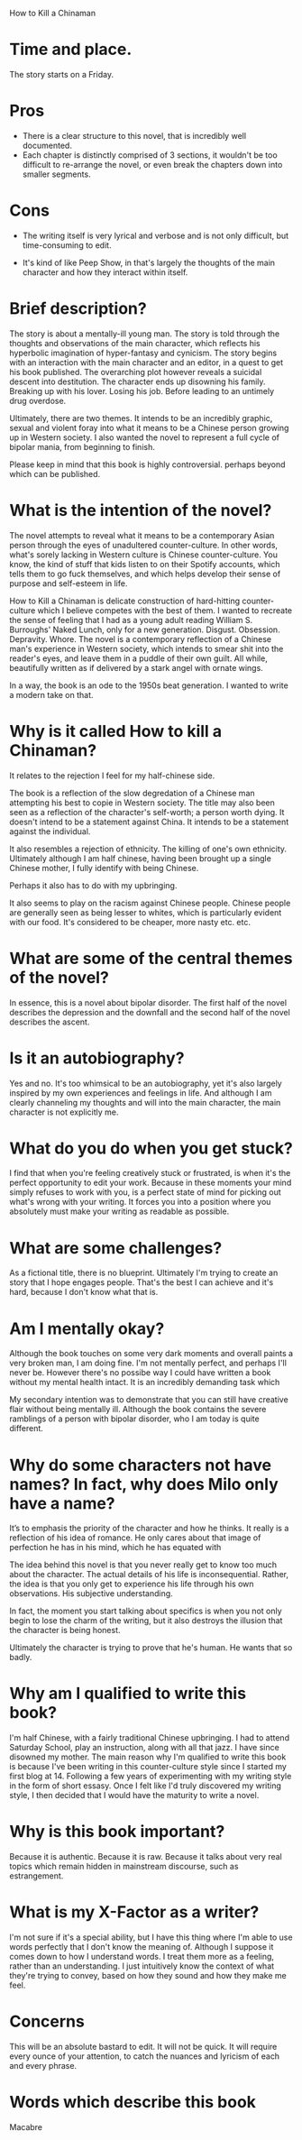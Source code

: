 How to Kill a Chinaman

# Time and place.

The story starts on a Friday.

# Pros
- There is a clear structure to this novel, that is incredibly well documented.
- Each chapter is distinctly comprised of 3 sections, it wouldn't be too difficult to re-arrange the novel, or even break the chapters down into smaller segments.

# Cons

- The writing itself is very lyrical and verbose and is not only difficult, but time-consuming to edit.

- It's kind of like Peep Show, in that's largely the thoughts of the main character and how they interact within itself.

# Brief description?

The story is about a mentally-ill young man. The story is told through the thoughts and observations of the main character, which reflects his hyperbolic imagination of hyper-fantasy and cynicism. The story begins with an interaction with the main character and an editor, in a quest to get his book published. The overarching plot however reveals a suicidal descent into destitution. The character ends up disowning his family. Breaking up with his lover. Losing his job. Before leading to an untimely drug overdose.

Ultimately, there are two themes. It intends to be an incredibly graphic, sexual and violent foray into what it means to be a Chinese person growing up in Western society. I also wanted the novel to represent a full cycle of bipolar mania, from beginning to finish.

Please keep in mind that this book is highly controversial.
perhaps beyond which can be published.

<!--
The story is told through the thoughts and observations of the main character, who is never truly revealed. The only character with a name is his love interest, Milo. Only a fraction of his thoughts actually describe what is taking place in each scene, both in terms of what he is feeling as well as what is actually happening. Instead, a vast majority of his commentary paints a broken fantasy land of extreme hyperbolic tension and crushing cynicism. It is an incredibly graphic, sexual and violent foray into what it means to be an Asian person growing up in Western society. -->

# What is the intention of the novel?

The novel attempts to reveal what it means to be a contemporary Asian person through the eyes of unadultered counter-culture. In other words, what's sorely lacking in Western culture is Chinese counter-culture. You know, the kind of stuff that kids listen to on their Spotify accounts, which tells them to go fuck themselves, and which helps develop their sense of purpose and self-esteem in life.

How to Kill a Chinaman is delicate construction of hard-hitting counter-culture which I believe competes with the best of them. I wanted to recreate the sense of feeling that I had as a young adult reading William S. Burroughs' Naked Lunch, only for a new generation. Disgust. Obsession. Depravity. Whore. The novel is a contemporary reflection of a Chinese man's experience in Western society, which intends to smear shit into the reader's eyes, and leave them in a puddle of their own guilt. All while, beautifully written as if delivered by a stark angel with ornate wings.

In a way, the book is an ode to the 1950s beat generation. I wanted to write a modern take on that.



# Why is it called How to kill a Chinaman?

It relates to the rejection I feel for my half-chinese side.

The book is a reflection of the slow degredation of a Chinese man attempting his best to copie in Western society. The title may also been seen as a reflection of the character's self-worth; a person worth dying. It doesn't intend to be a statement against China. It intends to be a statement against the individual.

It also resembles a rejection of ethnicity. The killing of one's own ethnicity. Ultimately although I am half chinese, having been brought up a single Chinese mother, I fully identify with being Chinese.

Perhaps it also has to do with my upbringing.

It also seems to play on the racism against Chinese people. Chinese people are generally seen as being lesser to whites, which is particularly evident with our food. It's considered to be cheaper, more nasty etc. etc.

# What are some of the central themes of the novel?

In essence, this is a novel about bipolar disorder. The first half of the novel describes the depression and the downfall and the second half of the novel describes the ascent.

# Is it an autobiography?

Yes and no. It's too whimsical to be an autobiography, yet it's also largely inspired by my own experiences and feelings in life. And although I am clearly channeling my thoughts and will into the main character, the main character is not explicitly me.

# What do you do when you get stuck?

I find that when you're feeling creatively stuck or frustrated, is when it's the perfect opportunity to edit your work. Because in these moments your mind simply refuses to work with you, is a perfect state of mind for picking out what's wrong with your writing. It forces you into a position where you absolutely must make your writing as readable as possible.

# What are some challenges?

As a fictional title, there is no blueprint. Ultimately I'm trying to create an story that I hope engages people. That's the best I can achieve and it's hard, because I don't know what that is.

# Am I mentally okay?

Although the book touches on some very dark moments and overall paints a very broken man, I am doing fine. I'm not mentally perfect, and perhaps I'll never be. However there's no possibe way I could have written a book without my mental health intact. It is an incredibly demanding task which

My secondary intention was to demonstrate that you can still have creative flair without being mentally ill. Although the book contains the severe ramblings of a person with bipolar disorder, who I am today is quite different.

# Why do some characters not have names? In fact, why does Milo only have a name?

It’s to emphasis the priority of the character and how he thinks. It really is a reflection of his idea of romance. He only cares about that image of perfection he has in his mind, which he has equated with

The idea behind this novel is that you never really get to know too much about the character. The actual details of his life is inconsequential. Rather, the idea is that you only get to experience his life through his own observations. His subjective understanding.

In fact, the moment you start talking about specifics is when you not only begin to lose the charm of the writing, but it also destroys the illusion that the character is being honest.

Ultimately the character is trying to prove that he's human. He wants that so badly.

# Why am I qualified to write this book?

I'm half Chinese, with a fairly traditional Chinese upbringing. I had to attend Saturday School, play an instruction, along with all that jazz. I have since disowned my mother. The main reason why I'm qualified to write this book is because I've been writing in this counter-culture style since I started my first blog at 14. Following a few years of experimenting with my writing style in the form of short essasy. Once I felt like I'd truly discovered my writing style, I then decided that I would have the maturity to write a novel.

# Why is this book important?

Because it is authentic. Because it is raw. Because it talks about very real topics which remain hidden in mainstream discourse, such as estrangement.

# What is my X-Factor as a writer?

I'm not sure if it's a special ability, but I have this thing where I'm able to use words perfectly that I don't know the meaning of. Although I suppose it comes down to how I understand words. I treat them more as a feeling, rather than an understanding. I just intuitively know the context of what they're trying to convey, based on how they sound and how they make me feel.

# Concerns

This will be an absolute bastard to edit. It will not be quick. It will require every ounce of your attention, to catch the nuances and lyricism of each and every phrase.



# Words which describe this book

Macabre